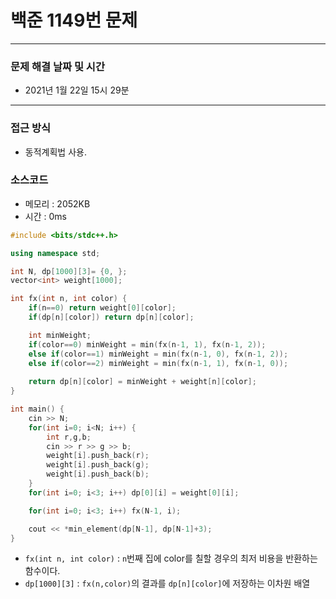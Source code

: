 
# 백준 1149번 문제

---

### 문제 해결 날짜 및 시간

- 2021년 1월 22일 15시 29분

---

### 접근 방식
- 동적계획법 사용.

### 소스코드
- 메모리 : 2052KB
- 시간 : 0ms
```c++
#include <bits/stdc++.h>

using namespace std;

int N, dp[1000][3]= {0, };
vector<int> weight[1000];

int fx(int n, int color) {
    if(n==0) return weight[0][color];
    if(dp[n][color]) return dp[n][color];

    int minWeight;
    if(color==0) minWeight = min(fx(n-1, 1), fx(n-1, 2));
    else if(color==1) minWeight = min(fx(n-1, 0), fx(n-1, 2));
    else if(color==2) minWeight = min(fx(n-1, 1), fx(n-1, 0));
    
    return dp[n][color] = minWeight + weight[n][color];
}

int main() {
    cin >> N;
    for(int i=0; i<N; i++) {
        int r,g,b;
        cin >> r >> g >> b;
        weight[i].push_back(r);
        weight[i].push_back(g);
        weight[i].push_back(b);
    }
    for(int i=0; i<3; i++) dp[0][i] = weight[0][i];

    for(int i=0; i<3; i++) fx(N-1, i);

    cout << *min_element(dp[N-1], dp[N-1]+3);
}
```
- `fx(int n, int color)` : `n`번째 집에 color를 칠할 경우의 최저 비용을 반환하는 함수이다.
- `dp[1000][3]` : `fx(n,color)`의 결과를 `dp[n][color]`에 저장하는 이차원 배열